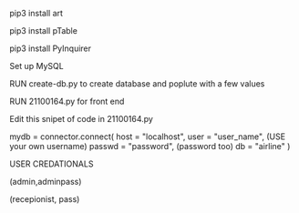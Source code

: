 pip3 install art

pip3 install pTable

pip3 install PyInquirer

Set up MySQL

RUN create-db.py to create database and poplute with a few values

RUN 21100164.py for front end

Edit this snipet of code in 21100164.py

mydb = connector.connect( host = "localhost", user = "user_name", (USE your own username) passwd = "password", (password too) db = "airline" )

USER CREDATIONALS

(admin,adminpass)

(recepionist, pass)
